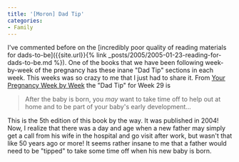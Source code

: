 ```yaml
---
title: '[Moron] Dad Tip'
categories:
- Family
---
```


I've commented before on the [incredibly poor quality of reading materials for dads-to-be]({{site.url}}{% link _posts/2005/2005-01-23-reading-for-dads-to-be.md %}). One of the books that we have been following week-by-week of the pregnancy has these inane "Dad Tip" sections in each week. This weeks was so crazy to me that I just had to share it. From [Your Pregnancy Week by Week](http://search.barnesandnoble.com/booksearch/isbnInquiry.asp?isbn=1555613462) the "Dad Tip" for Week 29 is

> After the baby is born, you _may_ want to take time off to help out at home and to be part of your baby's early development... 

This is the 5th edition of this book by the way. It was published in 2004! Now, I realize that there was a day and age when a new father may simply get a call from his wife in the hospital and go visit after work, but wasn't that like 50 years ago or more! It seems rather insane to me that a father would need to be "tipped" to take some time off when his new baby is born.
